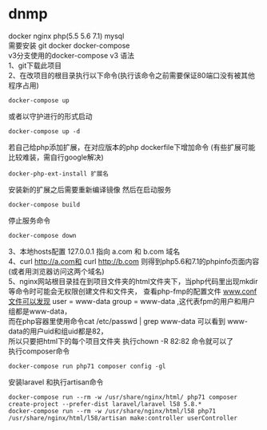 # dnmp
docker nginx php(5.5 5.6 7.1) mysql  
需要安装 git docker docker-compose  
v3分支使用的docker-compose v3 语法  
1、git下载此项目  
2、在改项目的根目录执行以下命令(执行该命令之前需要保证80端口没有被其他程序占用)  
~~~
docker-compose up  
~~~
或者以守护进行的形式启动
~~~
docker-compose up -d
~~~
若自己给php添加扩展，在对应版本的php dockerfile下增加命令 (有些扩展可能比较难装，需自行google解决)
~~~
docker-php-ext-install 扩展名
~~~
安装新的扩展之后需要重新编译镜像 然后在启动服务
~~~
docker-compose build
~~~
停止服务命令
~~~
docker-compose down
~~~
3、本地hosts配置 127.0.0.1 指向 a.com 和 b.com 域名  
4、curl http://a.com和 curl http://b.com 则得到php5.6和7.1的phpinfo页面内容(或者用浏览器访问这两个域名)  
5、nginx网站根目录挂在到项目文件夹的html文件夹下，当php代码里出现mkdir等命令时可能会无权限创建文件和文件夹，
查看php-fmp的配置文件 www.conf文件可以发现 user = www-data group = www-data ,这代表fpm的用户和用户组都是www-data，  
而在php容器里使用命令cat /etc/passwd | grep www-data 可以看到 www-data的用户uid和组uid都是82，  
所以只要把html下的每个项目文件夹 执行chown -R 82:82 命令就可以了  
执行composer命令
~~~
docker-compose run php71 composer config -gl
~~~
安装laravel 和执行artisan命令
~~~
docker-compose run --rm -w /usr/share/nginx/html/ php71 composer create-project --prefer-dist laravel/laravel l58 5.8.*
docker-compose run --rm -w /usr/share/nginx/html/l58 php71 /usr/share/nginx/html/l58/artisan make:controller userController
~~~
